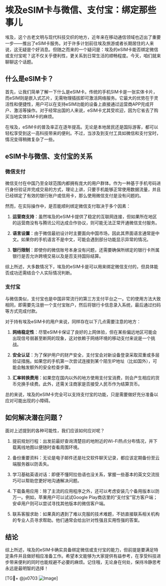 # 埃及eSIM卡与微信、支付宝：绑定那些事儿

埃及，这个古老文明与现代科技交织的地方，近年来在移动通信领域也迈出了重要一步——推出了eSIM卡服务。对于许多计划前往埃及旅游或者长期居住的人来说，这无疑是个好消息。但随之而来的一个疑问是：埃及的eSIM卡能否绑定微信或支付宝呢？这不仅关乎便利性，更关系到日常生活的顺畅程度。今天，咱们就来聊聊这个话题。

## 什么是eSIM卡？

首先，让我们简单了解一下什么是eSIM卡。传统的手机SIM卡是一张实体卡片，而eSIM则是嵌入式芯片，无需物理插拔即可激活网络服务。它最大的优势在于灵活性和便捷性，用户可以在支持eSIM功能的设备上直接通过运营商APP完成开户、激活等操作。对于经常出国的人来说，eSIM卡尤其受欢迎，因为它省去了购买当地实体SIM卡的麻烦。

在埃及，eSIM卡的普及率正在逐年提高。无论是本地居民还是国际游客，都可以轻松享受到这一高科技带来的便利。不过，当涉及到支付工具如微信和支付宝时，情况变得稍微复杂了一些。

## eSIM卡与微信、支付宝的关系

### 微信支付

微信支付在中国乃至全球范围内都拥有庞大的用户群体。作为一种基于手机号码进行身份验证并完成交易的方式，理论上讲，只要手机能够正常使用数据流量，并且已经绑定了有效的银行账户或信用卡，那么使用微信支付是没有问题的。

然而，在实际操作中，是否能顺利绑定微信支付取决于多个因素：

1. **运营商支持**：虽然埃及的eSIM卡提供了稳定的互联网连接，但如果所在地区的运营商没有与腾讯公司达成合作协议，则可能无法正常开通微信支付服务。
   
2. **语言设置**：由于微信最初设计时主要面向中国市场，因此其界面语言通常是中文。如果你的手机语言不是中文，可能会遇到部分功能显示异常的情况。

3. **银行限制**：即使你的微信账号本身没有问题，还需要确保所绑定的银行卡所属银行是否允许跨境交易以及是否支持国际结算。

综上所述，大多数情况下，埃及的eSIM卡是可以用来绑定微信支付的，但具体能否成功还需结合个人实际情况判断。

### 支付宝

与微信类似，支付宝也是中国非常流行的第三方支付平台之一。它的使用方法大致相同，即需要先注册一个支付宝账户，然后将银行卡信息录入系统，最后通过扫码等方式完成付款。

对于持有埃及eSIM卡的用户来说，同样存在以下几点需要注意的地方：

1. **网络稳定性**：尽管eSIM卡保证了良好的上网体验，但在某些偏远地区可能会出现信号弱甚至断网的现象，这对依赖于网络环境的移动支付来说是一个挑战。

2. **安全认证**：为了保护用户的财产安全，支付宝会对新设备登录采取双重或多层验证措施。如果您的手机第一次尝试连接到某个陌生IP地址（比如国外），可能会触发额外的安全检查步骤。

3. **汇率转换费用**：如果您在国内以外的地方使用支付宝消费，则会产生相应的货币兑换手续费。此外，还需关注商家是否接受人民币作为结算货币。

总的来说，埃及的eSIM卡完全可以支持支付宝的功能，只是需要做好充分准备以应对可能出现的小障碍。

## 如何解决潜在问题？

面对上述提到的各种可能性，我们应该如何应对呢？

1. 提前规划行程：出发前最好查询清楚目的地附近的Wi-Fi热点分布情况，并下载离线地图以便随时查看周围环境。
   
2. 备份重要资料：无论是电子邮件还是社交软件聊天记录，都应该定期备份至云端服务器以防丢失。
   
3. 学习基础英语对话：即便不懂阿拉伯语也没关系，掌握一些基本的英文交流技巧可以帮助您更好地沟通解决问题。

4. 下载备用应用：除了主流的应用程序之外，还可以考虑安装几个备用版本以防万一。例如，苹果用户可以试试Google Play商店里的“支付宝”官方客户端；安卓用户则可以尝试寻找其他版本的微信客户端。

5. 联系客服求助：如果真的遇到了难以克服的技术难题，不妨直接联系相关机构的专业人员寻求帮助。他们通常会给出针对性强且实用性强的答案。

## 结论

综上所述，埃及的eSIM卡确实具备绑定微信或支付宝的能力，但前提是要满足特定条件并且做好相应准备工作。希望本文能够为大家提供有益参考，在享受科技进步带来便利的同时也能规避不必要的麻烦。记住哦，无论身在何处，保持冷静思考永远是最明智的选择！

[TG💪+ @jx0703 ![Image](https://github.com/user-attachments/assets/dbca1d08-cadb-493c-b0ec-ad6f7a83f270)]